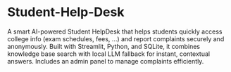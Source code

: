 # Student-Help-Desk
A smart AI-powered Student HelpDesk that helps students quickly access college info (exam schedules, fees, ...) and report complaints securely and anonymously. Built with Streamlit, Python, and SQLite, it combines knowledge base search with local LLM fallback for instant, contextual answers. Includes an admin panel to manage complaints efficiently.
